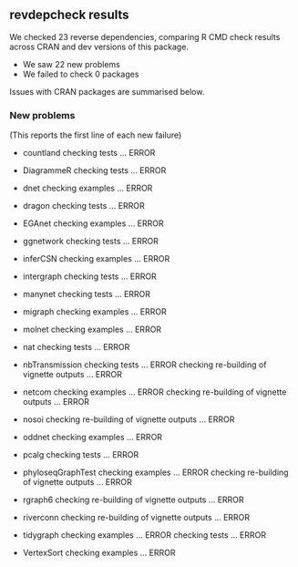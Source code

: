 ## revdepcheck results

We checked 23 reverse dependencies, comparing R CMD check results across CRAN and dev versions of this package.

 * We saw 22 new problems
 * We failed to check 0 packages

Issues with CRAN packages are summarised below.

### New problems
(This reports the first line of each new failure)

* countland
  checking tests ... ERROR

* DiagrammeR
  checking tests ... ERROR

* dnet
  checking examples ... ERROR

* dragon
  checking tests ... ERROR

* EGAnet
  checking examples ... ERROR

* ggnetwork
  checking tests ... ERROR

* inferCSN
  checking examples ... ERROR

* intergraph
  checking tests ... ERROR

* manynet
  checking tests ... ERROR

* migraph
  checking examples ... ERROR

* molnet
  checking examples ... ERROR

* nat
  checking tests ... ERROR

* nbTransmission
  checking tests ... ERROR
  checking re-building of vignette outputs ... ERROR

* netcom
  checking examples ... ERROR
  checking re-building of vignette outputs ... ERROR

* nosoi
  checking re-building of vignette outputs ... ERROR

* oddnet
  checking examples ... ERROR

* pcalg
  checking tests ... ERROR

* phyloseqGraphTest
  checking examples ... ERROR
  checking re-building of vignette outputs ... ERROR

* rgraph6
  checking re-building of vignette outputs ... ERROR

* riverconn
  checking re-building of vignette outputs ... ERROR

* tidygraph
  checking examples ... ERROR
  checking tests ... ERROR

* VertexSort
  checking examples ... ERROR

